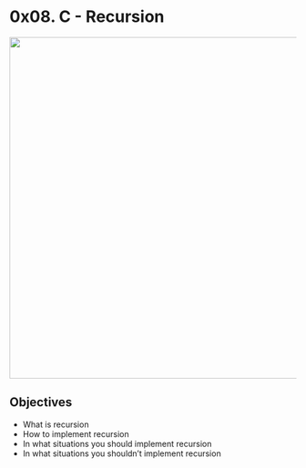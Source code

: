# 0x08. C - Recursion

<img width="600" src="https://pic2.zhimg.com/v2-f860aec62ae419f8ab8eb889b107fe5d_r.jpg">


## Objectives

- What is recursion
- How to implement recursion
- In what situations you should implement recursion
- In what situations you shouldn’t implement recursion
